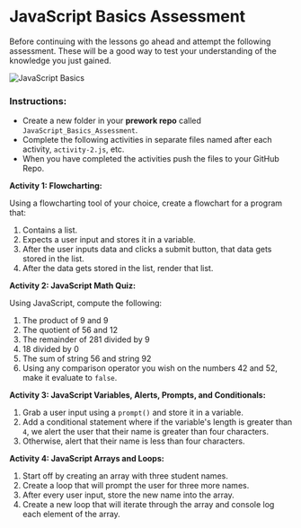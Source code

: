 # JavaScript Basics Assessment

Before continuing with the lessons go ahead and attempt the following assessment. These will be a good way to test your understanding of the knowledge you just gained.

![JavaScript Basics](../../../.gitbook/assets/image%20%2860%29.png)

### **Instructions:** 

* Create a new folder in your **prework repo** called `JavaScript_Basics_Assessment`.
* Complete the following activities in separate files named after each activity, `activity-2.js`, etc.
* When you have completed the activities push the files to your GitHub Repo.

**Activity 1: Flowcharting:**

Using a flowcharting tool of your choice, create a flowchart for a program that:

1. Contains a list.
2. Expects a user input and stores it in a variable.
3. After the user inputs data and clicks a submit button, that data gets stored in the list.
4. After the data gets stored in the list, render that list.

**Activity 2: JavaScript Math Quiz:**

Using JavaScript, compute the following:

1. The product of 9 and 9
2. The quotient of 56 and 12
3. The remainder of 281 divided by 9
4. 18 divided by 0
5. The sum of string 56 and string 92
6. Using any comparison operator you wish on the numbers 42 and 52, make it evaluate to `false`.

**Activity 3: JavaScript Variables, Alerts, Prompts, and Conditionals:**

1. Grab a user input using a `prompt()` and store it in a variable.
2. Add a conditional statement where if the variable's length is greater than `4`, we alert the user that their name is greater than four characters.
3. Otherwise, alert that their name is less than four characters.

**Activity 4: JavaScript Arrays and Loops:**

1. Start off by creating an array with three student names.
2. Create a loop that will prompt the user for three more names.
3. After every user input, store the new name into the array.
4. Create a new loop that will iterate through the array and console log each element of the array.


